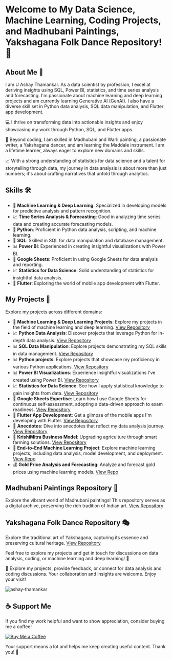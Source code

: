 # Welcome to My Data Science, Machine Learning, Coding Projects, and Madhubani Paintings, Yakshagana Folk Dance Repository! 👋

## About Me 🚀

I am U Ashay Thamankar. As a data scientist by profession, I excel at deriving insights using SQL, Power BI, statistics, and time series analysis and forecasting. I'm passionate about machine learning and deep learning projects and am currently learning Generative AI (GenAI). I also have a diverse skill set in Python data analysis, SQL data manipulation, and Flutter app development.

💻 I thrive on transforming data into actionable insights and enjoy showcasing my work through Python, SQL, and Flutter apps.

🎨 Beyond coding, I am skilled in Madhubani and Warli painting, a passionate writer, a Yakshagana dancer, and am learning the Maddale instrument. I am a lifetime learner, always eager to explore new domains and skills.

📈 With a strong understanding of statistics for data science and a talent for storytelling through data, my journey in data analysis is about more than just numbers; it's about crafting narratives that unfold through analytics.

## Skills 🛠️

- 🤖 **Machine Learning & Deep Learning**: Specialized in developing models for predictive analysis and pattern recognition.
- 📈 **Time Series Analysis & Forecasting**: Good in analyzing time series data and creating accurate forecasting models.
- 🐍 **Python**: Proficient in Python data analysis, scripting, and machine learning.
- 💼 **SQL**: Skilled in SQL for data manipulation and database management.
- 📊 **Power BI**: Experienced in creating insightful visualizations with Power BI.
- 📗 **Google Sheets**: Proficient in using Google Sheets for data analysis and reporting.
- 📈 **Statistics for Data Science**: Solid understanding of statistics for insightful data analysis.
- 📱 **Flutter**: Exploring the world of mobile app development with Flutter.

## My Projects 📗

Explore my projects across different domains:

- 🤖 **Machine Learning & Deep Learning Projects**: Explore my projects in the field of machine learning and deep learning. [View Repository](https://github.com/ashay-thamankar/deep-learning-and-machine-learning/tree/main#machine-learning-and-deep-learning-projects)
- 📈 **Python Data Analysis**: Discover projects that leverage Python for in-depth data analysis. [View Repository](https://github.com/ashay-thamankar/data_analysis/tree/main#-data-analysis-projects)
- 📊 **SQL Data Manipulation**: Explore projects demonstrating my SQL skills in data management. [View Repository](https://github.com/ashay-thamankar/SQL_Projects)
- 📊 **Python projects**: Explore projects that showcase my proficiency in various Python applications. [View Repository](https://github.com/ashay-thamankar/python_projects#python-projects-)
- 📊 **Power BI Visualizations**: Experience insightful visualizations I've created using Power BI. [View Repository](https://github.com/ashay-thamankar/power_bi_projects#power-bi-projects-)
- 📈 **Statistics for Data Science**: See how I apply statistical knowledge to gain insights from data. [View Repository](https://github.com/ashay-thamankar/Statistical_Insights)
- 📗 **Google Sheets Expertise**: Learn how I use Google Sheets for continuous self-assessment, adopting a data-driven approach to exam readiness. [View Repository](https://docs.google.com/spreadsheets/d/1AZQMnJ7A2EB54UNaRIPbqI5-apUhbgl_zUYyPt21G30/edit?usp=sharing)
- 📱 **Flutter App Development**: Get a glimpse of the mobile apps I'm developing with Flutter. [View Repository](https://github.com/ashay-thamankar/flutter_projects)
- 📒 **Anecdotes**: Dive into anecdotes that reflect my data analysis journey. [View Repository](https://github.com/ashay-thamankar/anecdotes)
- 🌱 **KrishiMitra Business Model**: Upgrading agriculture through smart farming solutions. [View Repository]( https://github.com/ashay-thamankar/Business-Model#business-model )
- 🚀 **End-to-End Machine Learning Project**: Explore machine learning projects, including data analysis, model development, and deployment. [View Repo](https://github.com/ashay-thamankar/End-to-End-Machine-Learning-Projects/blob/main/README.md#end-to-end-machine-learning-project-)
- 💰 **Gold Price Analysis and Forecasting**: Analyze and forecast gold prices using machine learning models. [View Repo](https://github.com/ashay-thamankar/gold_price_analysis_and_forecasting#gold-price-analysis-and-forecasting)


## Madhubani Paintings Repository 🎨

Explore the vibrant world of Madhubani paintings! This repository serves as a digital archive, preserving the rich tradition of Indian art. [View Repository](https://github.com/ashay-thamankar/Madhubani-Painting/tree/main#madhubani-paintings-repository)

## Yakshagana Folk Dance Repository 🎭

Explore the traditional art of Yakshagana, capturing its essence and preserving cultural heritage. [View Repository](https://github.com/ashay-thamankar/Yakshagana-Gallary/blob/main/README.md#yakshagana-repository-)

Feel free to explore my projects and get in touch for discussions on data analysis, coding, or machine learning and deep learning! 💬

🌟 Explore my projects, provide feedback, or connect for data analysis and coding discussions. Your collaboration and insights are welcome. Enjoy your visit!

<p align="left"> <img src="https://komarev.com/ghpvc/?username=ashay-thamankar&label=Profile%20views&color=0e75b6&style=flat" alt="ashay-thamankar" /> </p>

## ☕ Support Me

If you find my work helpful and want to show appreciation, consider buying me a coffee!

<a href="https://www.buymeacoffee.com/ashaythamankar" target="_blank"><img src="https://img.buymeacoffee.com/button-api/?username=ashaythamankar&button_colour=FFDD00&font_colour=000000&font_family=Cookie&outline_colour=000000&coffee_colour=ffffff" alt="Buy Me a Coffee"></a>

Your support means a lot and helps me keep creating useful content. Thank you! 🚀

